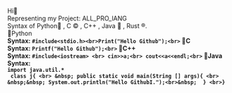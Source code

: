 Hi👋<br>
Representing my Project: ALL_PRO_lANG<br>
Syntax of Python🐍 , C ©️ , C++ , Java 🍵 , Rust ®️.<br>
🔘Python<b><br>
Syntax: ```#include<stdio.h><br>Print("Hello Github");<br>```
🔘C<b><br>
Syntax: ```Printf("Hello Github");<br>```
🔘C++<b><br>
Syntax: ```#include<iostream> <br> cin>>a;<br> cout<<a<<endl;<br>```
🔘Java<b><br>
Syntax:<br> ```import java.util.*```<br>``` class j{ <br> &nbsp; public static void main(String [] args){ <br> &nbsp;&nbsp; System.out.println("Hello GithubI.");<br>&nbsp;  } <br>}```




